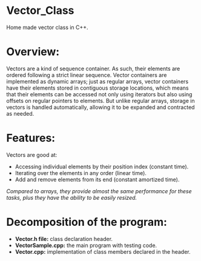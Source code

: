 # Vector_Class
Home made vector class in C++.

# Overview:
Vectors are a kind of sequence container. As such, their elements are ordered following a strict linear sequence. Vector containers are implemented as dynamic arrays; just as regular arrays, vector containers have their elements stored in contiguous storage locations, which means that their elements can be accessed not only using iterators but also using offsets on regular pointers to elements. But unlike regular arrays, storage in vectors is handled automatically, allowing it to be expanded and contracted as needed.

# Features:
Vectors are good at:
* Accessing individual elements by their position index (constant time).
* Iterating over the elements in any order (linear time).
* Add and remove elements from its end (constant amortized time).

_Compared to arrays, they provide almost the same performance for these tasks, plus they have the ability to be easily resized._


# Decomposition of the program:
* **Vector.h file:** class declaration header.
* **VectorSample.cpp:** the main program with testing code.
* **Vector.cpp:** implementation of class members declared in the header.
